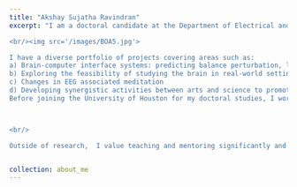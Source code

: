 ```yaml
---
title: "Akshay Sujatha Ravindran"
excerpt: "I am a doctoral candidate at the Department of Electrical and Computer Engineering at the University of Houston. Under the supervision of Dr. Jose Contreras Vidal, I work in the Non-Invasive Brain-Machine Interface Systems Lab as part of the BRAIN Center (NSF IUCRC). My research focuses on developing different engineering tools for analyzing non-invasive electrophysiological data, mainly involving EEG. My expertise lies in developing deep learning models to study the EEG, with significant emphasis on explainability of such models. I also strongly believe that deep learning is not the answer to all questions and many questions are best answered by classical signal processing and machine learning approaches.

<br/><img src='/images/BOA5.jpg'>

I have a diverse portfolio of projects covering areas such as:
a) Brain-computer interface systems: predicting balance perturbation, lower limb kinematics, and decoding hand motor imagery from EEG
b) Exploring the feasibility of studying the brain in real-world settings (using museums and public venues as a laboratory)
c) Changes in EEG associated meditation
d) Developing synergistic activities between arts and science to promote interdisciplinary research opportunities while also serving as outreach activities in STEM.
Before joining the University of Houston for my doctoral studies, I worked at Health Technology Innovation Center at the IIT Madras, India as a Research Intern for a year. During that time I worked on developing wearable vital signal monitoring devices. I earned my Bachelor’s Degree in Electrical and Electronics Engineering from the University of Kerala, India in 2015



<br/>

Outside of research,  I value teaching and mentoring significantly and I find satisfaction the most when I get to help someone advance their career and dreams. I feel very blessed and happy to be in a profession that provides incentives for lifelong learning and offers great flexibility to pursue things that spark your curiosity and interest. Outside of work, I love to travel, spend quality time in nature, meditate, yoga, go for walks, play and watch soccer and most importantly am a huge foodie! I love to engage in conversations and activities related to spirituality, developing a growth mindset, and overcoming failures/challenges."


collection: about_me
---
```



